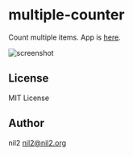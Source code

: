 multiple-counter
================

Count multiple items.
App is [here](http://nil-two.github.io/multiple-counter/).

![screenshot](https://raw.githubusercontent.com/nil-two/ss/master/multiple-counter/app.png)

License
-------

MIT License

Author
------

nil2 <nil2@nil2.org>
